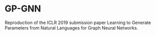 # GP-GNN
Reproduction of the ICLR 2019 submission paper Learning to Generate Parameters from Natural Languages for Graph Neural Networks.
